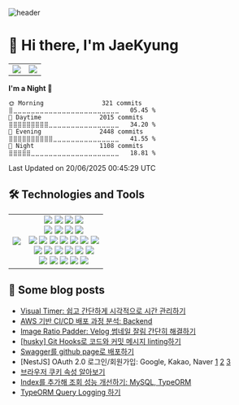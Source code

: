 ![header](https://capsule-render.vercel.app/api?type=waving&color=gradient&section=header&height=200&text=Welcome%20to%20JaeKyung's%20GitHub%20😸&animation=fadeIn&fontColor=fff&fontSize=40&fontAlignY=40)

# 👋 Hi there, I'm JaeKyung

<table>
  <tr>
    <td valign="top"><img src="https://github-readme-stats.vercel.app/api?username=do0ori&show_icons=true"/></td>
    <td valign="top"><img src="https://github-readme-streak-stats-chi-ten.vercel.app/?user=do0ori"/></td>
  </tr>
</table>


<!--START_SECTION:waka-->
**I'm a Night 🦉** 

```text
🌞 Morning                321 commits         ⣿⣀⣀⣀⣀⣀⣀⣀⣀⣀⣀⣀⣀⣀⣀⣀⣀⣀⣀⣀⣀⣀⣀⣀⣀   05.45 % 
🌆 Daytime                2015 commits        ⣿⣿⣿⣿⣿⣿⣿⣿⣿⣀⣀⣀⣀⣀⣀⣀⣀⣀⣀⣀⣀⣀⣀⣀⣀   34.20 % 
🌃 Evening                2448 commits        ⣿⣿⣿⣿⣿⣿⣿⣿⣿⣿⣀⣀⣀⣀⣀⣀⣀⣀⣀⣀⣀⣀⣀⣀⣀   41.55 % 
🌙 Night                  1108 commits        ⣿⣿⣿⣿⣿⣀⣀⣀⣀⣀⣀⣀⣀⣀⣀⣀⣀⣀⣀⣀⣀⣀⣀⣀⣀   18.81 % 
```



 Last Updated on 20/06/2025 00:45:29 UTC
<!--END_SECTION:waka-->

## 🛠️ Technologies and Tools

<table>
  <tr>
    <td align="center">
      <img src="https://github-readme-stats.vercel.app/api/top-langs/?username=do0ori&size_weight=0.5&count_weight=0.5&layout=compact&hide=jupyter%20notebook" />
    </td>
    <td align="center">
      <img src="https://img.shields.io/badge/JavaScript-F7DF1E" /> 
      <img src="https://img.shields.io/badge/TypeScript-3178C6" /> 
      <img src="https://img.shields.io/badge/Python-3776AB" /> 
      <img src="https://img.shields.io/badge/C/C++-A8B9CC" />
      <br>
      <img src="https://img.shields.io/badge/Create%20React%20App-09D3AC" /> 
      <img src="https://img.shields.io/badge/Styled%20Components-DB7093" /> 
      <img src="https://img.shields.io/badge/React%20Query-FF4154" /> 
      <img src="https://img.shields.io/badge/Zustand-494237" />
      <br>
      <img src="https://img.shields.io/badge/Node.js-5FA04E" /> 
      <img src="https://img.shields.io/badge/Express-000000" /> 
      <img src="https://img.shields.io/badge/NestJS-E0234E" /> 
      <img src="https://img.shields.io/badge/Swagger-85EA2D" /> 
      <img src="https://img.shields.io/badge/TypeORM-FE0803" /> 
      <img src="https://img.shields.io/badge/MySQL-4479A1" /> 
      <img src="https://img.shields.io/badge/MariaDB-003545" />
      <br>
      <img src="https://img.shields.io/badge/Vercel-000000" /> 
      <img src="https://img.shields.io/badge/AWS-FF9900" /> 
      <img src="https://img.shields.io/badge/Docker-2496ED" /> 
      <img src="https://img.shields.io/badge/Git%20Actions-2088FF" />
      <img src="https://img.shields.io/badge/Husky-brown" />
      <img src="https://img.shields.io/badge/Bash%20Shell-333333" />
      <br>
      <img src="https://img.shields.io/badge/Git-F05032" /> 
      <img src="https://img.shields.io/badge/GitHub-181717" /> 
      <img src="https://img.shields.io/badge/Notion-000000" /> 
      <img src="https://img.shields.io/badge/Slack-4A154B" /> 
      <img src="https://img.shields.io/badge/Discord-5865F2" />
    </td>
  </tr>
</table>

## 📝 Some blog posts

- [Visual Timer: 쉽고 간단하게 시각적으로 시간 관리하기](https://velog.io/@do0ori/Visual-Timer-쉽고-간단하게-시각적으로-시간-관리하기)
- [AWS 기반 CI/CD 배포 과정 분석: Backend](https://velog.io/@do0ori/AWS-기반-CICD-배포-과정-분석-Backend)
- [Image Ratio Padder: Velog 썸네일 잘림 간단히 해결하기](https://velog.io/@do0ori/Image-Ratio-Padder-Velog-썸네일-잘림-간단히-해결하기)
- [[husky] Git Hooks로 코드와 커밋 메시지 linting하기](https://velog.io/@do0ori/husky-Git-Hooks로-코드와-커밋-메시지-linting하기)
- [Swagger를 github page로 배포하기](https://velog.io/@do0ori/Swagger를-github-page로-배포하기)
- [NestJS] OAuth 2.0 로그인/회원가입: Google, Kakao, Naver [1](https://velog.io/@do0ori/NestJS-OAuth-2.0-로그인회원가입-Google-Kakao-Naver) [2](https://velog.io/@do0ori/NestJS-OAuth-2.0-로그인회원가입-2-Google-Kakao-Naver) [3]()
- [브라우저 쿠키 속성 알아보기](https://velog.io/@do0ori/브라우저-쿠키-속성-알아보기)
- [Index를 추가해 조회 성능 개선하기: MySQL, TypeORM](https://velog.io/@do0ori/Index를-추가해-조회-성능-개선하기-MySQL-TypeORM)
- [TypeORM Query Logging 하기](https://velog.io/@do0ori/TypeORM-Query-Logging-하기)
